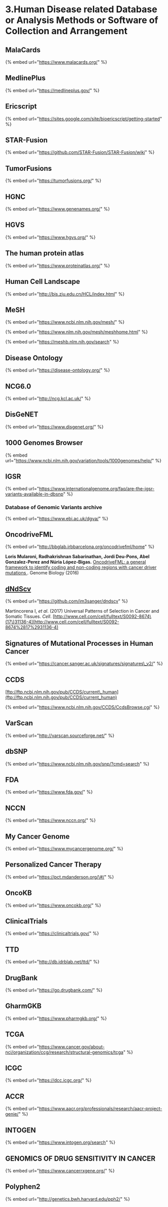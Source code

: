 # 3.Human Disease related Database or Analysis Methods or Software of Collection and Arrangement

## MalaCards

{% embed url="https://www.malacards.org/" %}



## 

## 

## 

## MedlinePlus

{% embed url="https://medlineplus.gov/" %}



## Ericscript

{% embed url="https://sites.google.com/site/bioericscript/getting-started" %}

## STAR-Fusion

{% embed url="https://github.com/STAR-Fusion/STAR-Fusion/wiki" %}



## TumorFusions

{% embed url="https://tumorfusions.org/" %}



## HGNC

{% embed url="https://www.genenames.org/" %}



## HGVS

{% embed url="https://www.hgvs.org/" %}



## The human protein atlas

{% embed url="https://www.proteinatlas.org/" %}



## Human Cell Landscape

{% embed url="http://bis.zju.edu.cn/HCL/index.html" %}

## MeSH

{% embed url="https://www.ncbi.nlm.nih.gov/mesh/" %}

{% embed url="https://www.nlm.nih.gov/mesh/meshhome.html" %}

{% embed url="https://meshb.nlm.nih.gov/search" %}



## Disease Ontology

{% embed url="https://disease-ontology.org/" %}

## NCG6.0 <a id="1000-genomes-browser"></a>

{% embed url="http://ncg.kcl.ac.uk/" %}



## DisGeNET <a id="1000-genomes-browser"></a>

{% embed url="https://www.disgenet.org/" %}



## 1000 Genomes Browser <a id="1000-genomes-browser"></a>

{% embed url="https://www.ncbi.nlm.nih.gov/variation/tools/1000genomes/help/" %}

## IGSR

{% embed url="https://www.internationalgenome.org/faq/are-the-igsr-variants-available-in-dbsnp" %}

### Database of Genomic Variants archive

{% embed url="https://www.ebi.ac.uk/dgva/" %}



## OncodriveFML

{% embed url="http://bbglab.irbbarcelona.org/oncodrivefml/home" %}

**Loris Mularoni, Radhakrishnan Sabarinathan, Jordi Deu-Pons, Abel Gonzalez-Perez and Núria López-Bigas.** [OncodriveFML: a general framework to identify coding and non-coding regions with cancer driver mutations ](http://genomebiology.biomedcentral.com/articles/10.1186/s13059-016-0994-0). Genome Biology \(2016\)

## [dNdScv](http://htmlpreview.github.io/?http://github.com/im3sanger/dndscv/blob/master/vignettes/dNdScv.html)

{% embed url="https://github.com/im3sanger/dndscv" %}



  
Martincorena I, _et al_. \(2017\) Universal Patterns of Selection in Cancer and Somatic Tissues. _Cell_. [http://www.cell.com/cell/fulltext/S0092-8674\(17\)31136-4](http://www.cell.com/cell/fulltext/S0092-8674%2817%2931136-4)

## Signatures of Mutational Processes in Human Cancer

{% embed url="https://cancer.sanger.ac.uk/signatures/signatures\_v2/" %}

## CCDS

[ftp://ftp.ncbi.nlm.nih.gov/pub/CCDS/current\_human](ftp://ftp.ncbi.nlm.nih.gov/pub/CCDS/current_human)

{% embed url="https://www.ncbi.nlm.nih.gov/CCDS/CcdsBrowse.cgi" %}

## VarScan

{% embed url="http://varscan.sourceforge.net/" %}

## dbSNP

{% embed url="https://www.ncbi.nlm.nih.gov/snp/?cmd=search" %}

## FDA

{% embed url="https://www.fda.gov/" %}

## NCCN

{% embed url="https://www.nccn.org/" %}

## My Cancer Genome

{% embed url="https://www.mycancergenome.org/" %}

## Personalized Cancer Therapy

{% embed url="https://pct.mdanderson.org/\#/" %}

## OncoKB

{% embed url="https://www.oncokb.org/" %}

## ClinicalTrials

{% embed url="https://clinicaltrials.gov/" %}

## TTD

{% embed url="http://db.idrblab.net/ttd/" %}

## DrugBank

{% embed url="https://go.drugbank.com/" %}

## GharmGKB

{% embed url="https://www.pharmgkb.org/" %}



## TCGA

{% embed url="https://www.cancer.gov/about-nci/organization/ccg/research/structural-genomics/tcga" %}



## ICGC

{% embed url="https://dcc.icgc.org/" %}



## ACCR

{% embed url="https://www.aacr.org/professionals/research/aacr-project-genie/" %}

## INTOGEN

{% embed url="https://www.intogen.org/search" %}

## GENOMICS OF DRUG SENSITIVITY IN CANCER

{% embed url="https://www.cancerrxgene.org/" %}



## Polyphen2

{% embed url="http://genetics.bwh.harvard.edu/pph2/" %}







